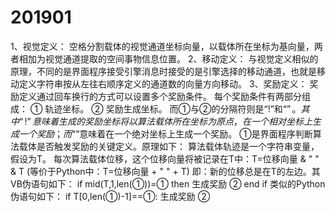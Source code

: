 # 201901
1、视觉定义：
	空格分割载体的视觉通道坐标向量，以载体所在坐标为基向量，两者相加为视觉通道提取的空间事物信息位置。
2、移动定义：
	与视觉定义相似的原理，不同的是界面程序接受引擎消息时接受的是引擎选择的移动通道，也就是移动定义字符串按从左往右顺序定义的通道数的向量方向移动。
3、奖励定义：
	奖励定义通过回车换行的方式可以设置多个奖励条件。
	每个奖励条件有两部分组成：
		① 轨迹坐标。
		② 奖励生成坐标。
	而①与②的分隔符则是“!”和“$”。其中“!”意味着生成的奖励坐标将以算法载体所在坐标为原点，在一个相对坐标上生成一个奖励；而“$”意味着在一个绝对坐标上生成一个奖励。
	①是界面程序判断算法载体是否触发奖励的关键定义。原理如下：
		算法载体轨迹是一个字符串变量，假设为T。
		每次算法载体位移，这个位移向量将被记录在T中：T=位移向量 & " " & T (等价于Python中：T=位移向量 + " " + T)
		即：新的位移总是在T的左边。其VB伪语句如下：
			if mid(T,1,len(①))=① then
				生成奖励 ②
			end if
		类似的Python伪语句如下：
			if T[0,len(①)-1]==①:
				生成奖励 ②